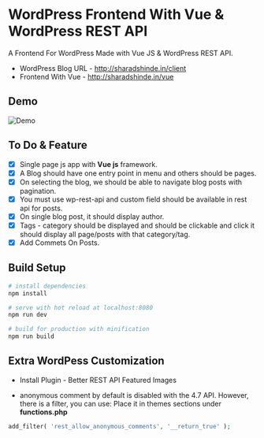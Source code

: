 # WordPress Frontend With Vue & WordPress REST API

A Frontend For WordPress Made with Vue JS & WordPress REST API.

* WordPress Blog URL - http://sharadshinde.in/client
* Frontend With Vue - http://sharadshinde.in/vue

## Demo

![Demo](https://github.com/shindesharad71/WordPress-Fronted-With-Vue/blob/master/demo.gif?raw=true "Demo")

## To Do & Feature

- [x] Single page js app with **Vue js** framework.
- [x] A Blog should have one entry point in menu and others should be pages.
- [x] On selecting the blog, we should be able to navigate blog posts with pagination.
- [x] You must use wp-rest-api and custom field should be available in rest api for posts.
- [x] On single blog post, it should display author.
- [x] Tags - category should be displayed and should be clickable and click it should display all page/posts with that category/tag.
- [x] Add Commets On Posts.

## Build Setup

``` bash
# install dependencies
npm install

# serve with hot reload at localhost:8080
npm run dev

# build for production with minification
npm run build
```

## Extra WordPess Customization

* Install Plugin - Better REST API Featured Images

* anonymous comment by default is disabled with the 4.7 API. However, there is a filter, you can use: 
Place it in themes sections under **functions.php**

```php 
add_filter( 'rest_allow_anonymous_comments', '__return_true' );
```